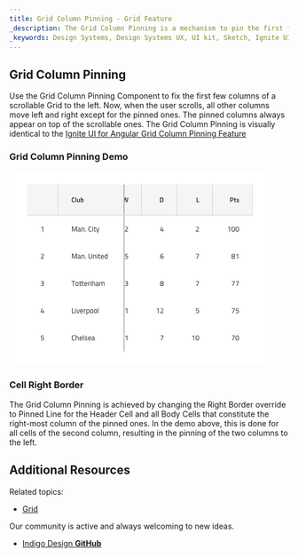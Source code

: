 ```yaml
---
title: Grid Column Pinning - Grid Feature
_description: The Grid Column Pinning is a mechanism to pin the first few columns of a scrollable Grid. 
_keywords: Design Systems, Design Systems UX, UI kit, Sketch, Ignite UI for Angular, Sketch to Angular, Sketch to Angular, Angular, Angular Design System, Export code from Sketch, Design Kits for Angular, Sketch HTML, Sketch to HTML, Sketch UI kits
---
```


## Grid Column Pinning

Use the Grid Column Pinning Component to fix the first few columns of a scrollable Grid to the left. Now, when the user scrolls, all other columns move left and right except for the pinned ones. The pinned columns always appear on top of the scrollable ones. The Grid Column Pinning is visually identical to the [Ignite UI for Angular Grid Column Pinning Feature](https://www.infragistics.com/products/ignite-ui-angular/angular/components/grid_column_pinning.html)

### Grid Column Pinning Demo

<img src="../images/grid_column_pinning_demo.png" srcset="../images/grid_column_pinning_demo@2x.png 2x" />

### Cell Right Border

The Grid Column Pinning is achieved by changing the Right Border override to Pinned Line for the Header Cell and all Body Cells that constitute the right-most column of the pinned ones. In the demo above, this is done for all cells of the second column, resulting in the pinning of the two columns to the left.

## Additional Resources

Related topics:

- [Grid](grid.md)
  <div class="divider--half"></div>

Our community is active and always welcoming to new ideas.

- [Indigo Design **GitHub**](https://github.com/IgniteUI/design-system-docfx)
